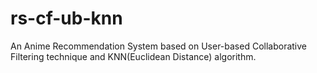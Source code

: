 # rs-cf-ub-knn
An Anime Recommendation System based on User-based Collaborative Filtering technique and KNN(Euclidean Distance) algorithm.
